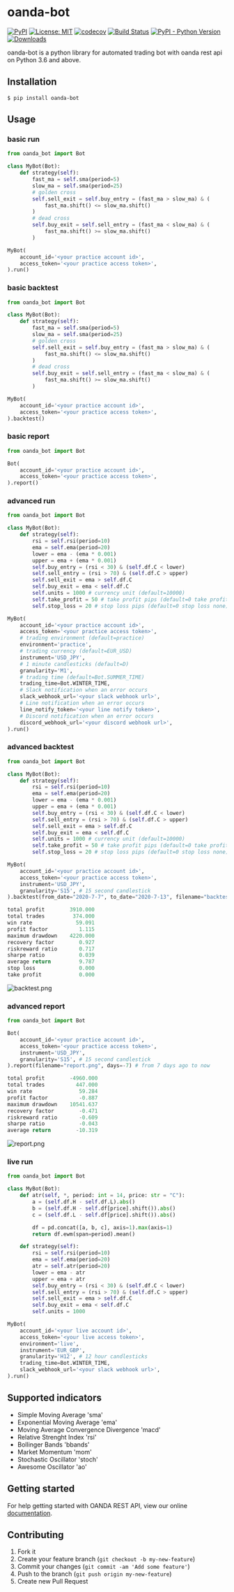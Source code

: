 # oanda-bot

[![PyPI](https://img.shields.io/pypi/v/oanda-bot)](https://pypi.org/project/oanda-bot/)
[![License: MIT](https://img.shields.io/badge/License-MIT-yellow.svg)](https://opensource.org/licenses/MIT)
[![codecov](https://codecov.io/gh/10mohi6/oanda-bot-python/branch/master/graph/badge.svg)](https://codecov.io/gh/10mohi6/oanda-bot-python)
[![Build Status](https://travis-ci.com/10mohi6/oanda-bot-python.svg?branch=master)](https://travis-ci.com/10mohi6/oanda-bot-python)
[![PyPI - Python Version](https://img.shields.io/pypi/pyversions/oanda-bot)](https://pypi.org/project/oanda-bot/)
[![Downloads](https://pepy.tech/badge/oanda-bot)](https://pepy.tech/project/oanda-bot)

oanda-bot is a python library for automated trading bot with oanda rest api on Python 3.6 and above.


## Installation

    $ pip install oanda-bot

## Usage

### basic run
```python
from oanda_bot import Bot

class MyBot(Bot):
    def strategy(self):
        fast_ma = self.sma(period=5)
        slow_ma = self.sma(period=25)
        # golden cross
        self.sell_exit = self.buy_entry = (fast_ma > slow_ma) & (
            fast_ma.shift() <= slow_ma.shift()
        )
        # dead cross
        self.buy_exit = self.sell_entry = (fast_ma < slow_ma) & (
            fast_ma.shift() >= slow_ma.shift()
        )

MyBot(
    account_id='<your practice account id>',
    access_token='<your practice access token>',
).run()
```

### basic backtest
```python
from oanda_bot import Bot

class MyBot(Bot):
    def strategy(self):
        fast_ma = self.sma(period=5)
        slow_ma = self.sma(period=25)
        # golden cross
        self.sell_exit = self.buy_entry = (fast_ma > slow_ma) & (
            fast_ma.shift() <= slow_ma.shift()
        )
        # dead cross
        self.buy_exit = self.sell_entry = (fast_ma < slow_ma) & (
            fast_ma.shift() >= slow_ma.shift()
        )

MyBot(
    account_id='<your practice account id>',
    access_token='<your practice access token>',
).backtest()
```

### basic report
```python
from oanda_bot import Bot

Bot(
    account_id='<your practice account id>',
    access_token='<your practice access token>',
).report()
```

### advanced run
```python
from oanda_bot import Bot

class MyBot(Bot):
    def strategy(self):
        rsi = self.rsi(period=10)
        ema = self.ema(period=20)
        lower = ema - (ema * 0.001)
        upper = ema + (ema * 0.001)
        self.buy_entry = (rsi < 30) & (self.df.C < lower)
        self.sell_entry = (rsi > 70) & (self.df.C > upper)
        self.sell_exit = ema > self.df.C
        self.buy_exit = ema < self.df.C
        self.units = 1000 # currency unit (default=10000)
        self.take_profit = 50 # take profit pips (default=0 take profit none)
        self.stop_loss = 20 # stop loss pips (default=0 stop loss none)

MyBot(
    account_id='<your practice account id>',
    access_token='<your practice access token>',
    # trading environment (default=practice)
    environment='practice',
    # trading currency (default=EUR_USD)
    instrument='USD_JPY',
    # 1 minute candlesticks (default=D)
    granularity='M1',
    # trading time (default=Bot.SUMMER_TIME)
    trading_time=Bot.WINTER_TIME,
    # Slack notification when an error occurs
    slack_webhook_url='<your slack webhook url>',
    # Line notification when an error occurs
    line_notify_token='<your line notify token>',
    # Discord notification when an error occurs
    discord_webhook_url='<your discord webhook url>',
).run()
```

### advanced backtest
```python
from oanda_bot import Bot

class MyBot(Bot):
    def strategy(self):
        rsi = self.rsi(period=10)
        ema = self.ema(period=20)
        lower = ema - (ema * 0.001)
        upper = ema + (ema * 0.001)
        self.buy_entry = (rsi < 30) & (self.df.C < lower)
        self.sell_entry = (rsi > 70) & (self.df.C > upper)
        self.sell_exit = ema > self.df.C
        self.buy_exit = ema < self.df.C
        self.units = 1000 # currency unit (default=10000)
        self.take_profit = 50 # take profit pips (default=0 take profit none)
        self.stop_loss = 20 # stop loss pips (default=0 stop loss none)

MyBot(
    account_id='<your practice account id>',
    access_token='<your practice access token>',
    instrument='USD_JPY',
    granularity='S15', # 15 second candlestick
).backtest(from_date="2020-7-7", to_date="2020-7-13", filename="backtest.png")
```
```python
total profit        3910.000
total trades         374.000
win rate              59.091
profit factor          1.115
maximum drawdown    4220.000
recovery factor        0.927
riskreward ratio       0.717
sharpe ratio           0.039
average return         9.787
stop loss              0.000
take profit            0.000
```
![backtest.png](https://raw.githubusercontent.com/10mohi6/oanda-bot-python/master/tests/backtest.png)

### advanced report
```python
from oanda_bot import Bot

Bot(
    account_id='<your practice account id>',
    access_token='<your practice access token>',
    instrument='USD_JPY',
    granularity='S15', # 15 second candlestick
).report(filename="report.png", days=-7) # from 7 days ago to now
```
```python
total profit        -4960.000
total trades          447.000
win rate               59.284
profit factor          -0.887
maximum drawdown    10541.637
recovery factor        -0.471
riskreward ratio       -0.609
sharpe ratio           -0.043
average return        -10.319
```
![report.png](https://raw.githubusercontent.com/10mohi6/oanda-bot-python/master/tests/report.png)

### live run
```python
from oanda_bot import Bot

class MyBot(Bot):
    def atr(self, *, period: int = 14, price: str = "C"):
        a = (self.df.H - self.df.L).abs()
        b = (self.df.H - self.df[price].shift()).abs()
        c = (self.df.L - self.df[price].shift()).abs()

        df = pd.concat([a, b, c], axis=1).max(axis=1)
        return df.ewm(span=period).mean()

    def strategy(self):
        rsi = self.rsi(period=10)
        ema = self.ema(period=20)
        atr = self.atr(period=20)
        lower = ema - atr
        upper = ema + atr
        self.buy_entry = (rsi < 30) & (self.df.C < lower)
        self.sell_entry = (rsi > 70) & (self.df.C > upper)
        self.sell_exit = ema > self.df.C
        self.buy_exit = ema < self.df.C
        self.units = 1000

MyBot(
    account_id='<your live account id>',
    access_token='<your live access token>',
    environment='live',
    instrument='EUR_GBP',
    granularity='H12', # 12 hour candlesticks
    trading_time=Bot.WINTER_TIME,
    slack_webhook_url='<your slack webhook url>',
).run()
```

## Supported indicators
- Simple Moving Average 'sma'
- Exponential Moving Average 'ema'
- Moving Average Convergence Divergence 'macd'
- Relative Strenght Index 'rsi'
- Bollinger Bands 'bbands'
- Market Momentum 'mom'
- Stochastic Oscillator 'stoch'
- Awesome Oscillator 'ao'


## Getting started

For help getting started with OANDA REST API, view our online [documentation](https://developer.oanda.com/rest-live-v20/introduction/).


## Contributing

1. Fork it
2. Create your feature branch (`git checkout -b my-new-feature`)
3. Commit your changes (`git commit -am 'Add some feature'`)
4. Push to the branch (`git push origin my-new-feature`)
5. Create new Pull Request